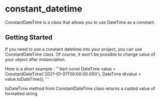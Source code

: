 # constant_datetime

ConstantDateTime is a class that allows you to use DateTime as a constant.

## Getting Started

If you need to use a constant datetime into your project, you can use ConstantDateTime class.
Of course, it won't be possible to change value of your object after instanciation.

Here is a short example :
'''dart
const DateTime value = ConstantDateTime('2021-01-01T00:00:00.000');
DateTime dtvalue = value.toDateTime();
'''

toDateTime method from ConstantDateTime class returns a casted value of formatted string.
